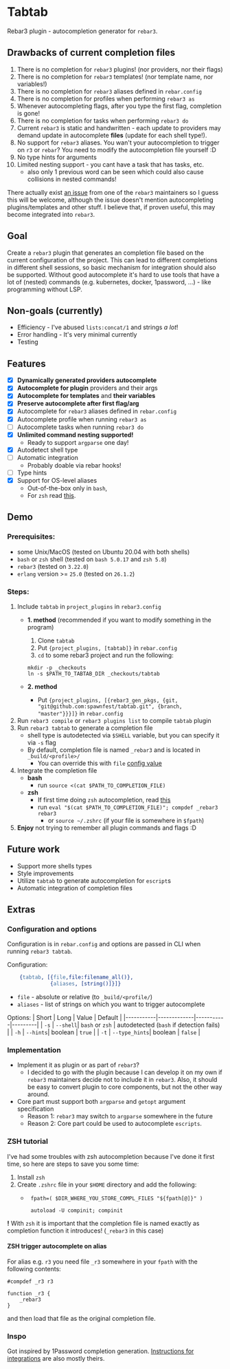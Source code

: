 # Tabtab
Rebar3 plugin - autocompletion generator for `rebar3`.

## Drawbacks of current completion files
1. There is no completion for `rebar3` plugins! (nor providers, nor their flags)
2. There is no completion for `rebar3` templates! (nor template name, nor variables!)
3. There is no completion for `rebar3` aliases defined in `rebar.config`
4. There is no completion for profiles when performing `rebar3 as`
5. Whenever autocompleting flags, after you type the first flag, completion is gone!
6. There is no completion for tasks when performing `rebar3 do`
7. Current `rebar3` is static and handwritten - each update to providers may demand update in autocomplete **files** (update for each shell type!).
8. No support for `rebar3` aliases. You wan't your autocompletion to trigger on `r3` or `rebar`? You need to modify the autocompletion file yourself :D
9. No type hints for arguments
10. Limited nesting support - you cant have a task that has tasks, etc.
    -   also only 1 previous word can be seen which could also cause collisions in nested commands!

There actually exist [an issue](https://github.com/erlang/rebar3/issues/2077) from one of the `rebar3` maintainers so I guess this will be welcome, although the issue doesn't mention autocompleting plugins/templates and other stuff. I believe that, if proven useful, this may become integrated into `rebar3`.

## Goal
Create a `rebar3` plugin that generates an completion file based on the current configuration of the project. This can lead to different completions in different shell sessions, so basic mechanism for integration should also be supported. Without good autocomplete it's hard to use tools that have a lot of (nested) commands (e.g. kubernetes, docker, 1password, ...) - like programming without LSP.

## Non-goals (currently)
-   Efficiency - I've abused `lists:concat/1` and strings *a lot*!
-   Error handling - It's very minimal currently
-   Testing

## Features
-   [x] **Dynamically generated providers autocomplete**
-   [x] **Autocomplete for plugin** providers and their args
-   [x] **Autocomplete for templates** and **their variables**
-   [x] **Preserve autocomplete after first flag/arg**
-   [x] Autocomplete for `rebar3` aliases defined in `rebar.config`
-   [x] Autocomplete profile when running `rebar3 as`
-   [ ] Autocomplete tasks when running `rebar3 do`
-   [x] **Unlimited command nesting supported!** 
    -  Ready to support `argparse` one day!
-   [x] Autodetect shell type
-   [ ] Automatic integration
    -  Probably doable via rebar hooks!
-   [ ] Type hints
-   [x] Support for OS-level aliases
    -   Out-of-the-box only in `bash`, 
    -   For `zsh` read [this](#zsh-trigger-autocomplete-on-alias).

## Demo
### Prerequisites:
-   some Unix/MacOS (tested on Ubuntu 20.04 with both shells)
-   `bash` or `zsh` shell (tested on `bash 5.0.17` and `zsh 5.8`)
-   `rebar3` (tested on `3.22.0`)
-   `erlang` version >= `25.0`  (tested on `26.1.2`)

### Steps:
1.  Include `tabtab` in `project_plugins` in `rebar3.config`
    -   **1. method** (recommended if you want to modify something in the program)
        1.   Clone `tabtab`
        2.   Put `{project_plugins, [tabtab]}` in `rebar.config`
        3.   `cd` to some rebar3 project and run the following:
        ```shell
        mkdir -p _checkouts
        ln -s $PATH_TO_TABTAB_DIR _checkouts/tabtab 
        ```
        
    -   **2. method**
        -   Put `{project_plugins, [{rebar3_gen_pkgs, {git, "git@github.com:spawnfest/tabtab.git", {branch, "master"}}}]}` in `rebar.config`
2.  Run `rebar3 compile` or `rebar3 plugins list` to compile `tabtab` plugin
3.  Run `rebar3 tabtab` to generate a completion file
    -   shell type is autodetected via `$SHELL` variable, but you can specify it via `-s` flag
    -   By default, completion file is named `_rebar3` and is located in `_build/<profile>/`
        -   You can override this with `file` [config value](#configuration-and-options)
4.  Integrate the completion file
    -   **bash**
        -   run `source <(cat $PATH_TO_COMPLETION_FILE)`
    -   **zsh**
        -   If first time doing `zsh` autocompletion, read [this](#zsh-tutorial)
        -   run `eval "$(cat $PATH_TO_COMPLETION_FILE)"; compdef _rebar3 rebar3`
            -   or `source ~/.zshrc` (if your file is somewhere in `$fpath`)
5.  **Enjoy** not trying to remember all plugin commands and flags :D

## Future work
-   Support more shells types
-   Style improvements
-   Utilize `tabtab` to generate autocompletion for `escript`s
-   Automatic integration of completion files



## Extras

### Configuration and options
Configuration is in `rebar.config` and options are passed in CLI when running `rebar3 tabtab`.

Configuration:
```erlang
    {tabtab, [{file,file:filename_all()},
              {aliases, [string()]}]}
```
-   `file` - absolute or relative (to `_build/<profile/`)
-   `aliases` - list of strings on which you want to trigger autocomplete

Options:
|   Short   |   Long      |   Value   | Default |
|-----------|-------------|-----------|---------|
|   `-s`    |   `--shell`| `bash` or `zsh` | autodetected (`bash` if detection fails) |
|   `-h`    |   `--hints`| boolean | `true` |
|   `-t`    |   `--type_hints`| boolean | `false` |

### Implementation
-   Implement it as plugin or as part of `rebar3`?
    -   I decided to go with the plugin because I can develop it on my own if `rebar3` maintainers decide not to include it in `rebar3`. Also, it should be easy to convert plugin to core components, but not the other way around.
-   Core part must support both `argparse` and `getopt` argument specification
    -   Reason 1: `rebar3` may switch to `argparse` somewhere in the future
    -   Reason 2: Core part could be used to autocomplete `escripts`.

### ZSH tutorial
I've had some troubles with zsh autocompletion because I've done it first time, so here are steps to save you some time:

1. Install `zsh`
2. Create `.zshrc` file in your `$HOME` directory and add the following:
   -   ```shell
        fpath=( $DIR_WHERE_YOU_STORE_COMPL_FILES "${fpath[@]}" )

        autoload -U compinit; compinit
        ```

**!** With `zsh` it is important that the completion file is named exactly as completion function it introduces! (`_rebar3` in this case)

#### ZSH trigger autocomplete on alias
For alias e.g. `r3` you need file `_r3` somewhere in your `fpath` with the following contents:
```shell
#compdef _r3 r3

function _r3 {
    _rebar3
}   
```
and then load that file as the original completion file.

### Inspo
Got inspired by 1Password completion generation. [Instructions for integrations](https://developer.1password.com/docs/cli/reference/commands/completion/) are also mostly theirs.
